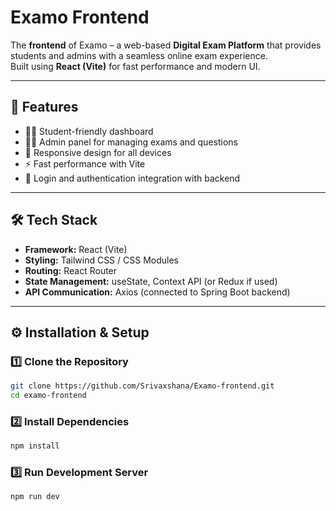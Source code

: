 # Examo Frontend  

The **frontend** of Examo – a web-based **Digital Exam Platform** that provides students and admins with a seamless online exam experience.  
Built using **React (Vite)** for fast performance and modern UI.  

---

## 🚀 Features
- 🧑‍🎓 Student-friendly dashboard  
- 👩‍🏫 Admin panel for managing exams and questions  
- 📱 Responsive design for all devices  
- ⚡ Fast performance with Vite  
- 🔐 Login and authentication integration with backend  

---

## 🛠️ Tech Stack
- **Framework:** React (Vite)  
- **Styling:** Tailwind CSS / CSS Modules  
- **Routing:** React Router  
- **State Management:** useState, Context API (or Redux if used)  
- **API Communication:** Axios (connected to Spring Boot backend)  

---

## ⚙️ Installation & Setup

### 1️⃣ Clone the Repository
```bash
git clone https://github.com/Srivaxshana/Examo-frontend.git
cd examo-frontend

```
### 2️⃣ Install Dependencies
```bash
npm install
```
### 3️⃣ Run Development Server
```bash
npm run dev

